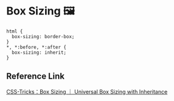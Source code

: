 # Box Sizing 🖼️

```
html {
  box-sizing: border-box;
}
*, *:before, *:after {
  box-sizing: inherit;
}
```

## Reference Link

[CSS-Tricks：Box Sizing ｜ Universal Box Sizing with Inheritance](https://css-tricks.com/box-sizing/#aa-universal-box-sizing-with-inheritance)
